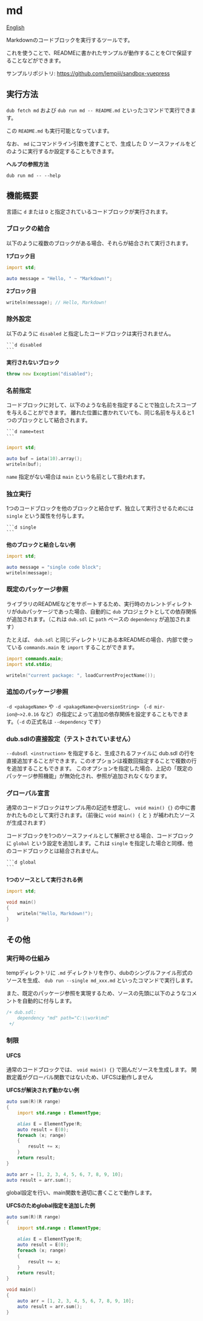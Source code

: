 # md

[English](README.md)

Markdownのコードブロックを実行するツールです。

これを使うことで、READMEに書かれたサンプルが動作することをCIで保証することなどができます。

サンプルリポジトリ: https://github.com/lempiji/sandbox-vuepress

## 実行方法

`dub fetch md` および `dub run md -- README.md` といったコマンドで実行できます。

この `README.md` も実行可能となっています。

なお、 `md` にコマンドライン引数を渡すことで、生成した D ソースファイルをどのように実行するか設定することもできます。

__ヘルプの参照方法__

```
dub run md -- --help
```


## 機能概要

言語に `d` または `D` と指定されているコードブロックが実行されます。

### ブロックの結合

以下のように複数のブロックがある場合、それらが結合されて実行されます。

__1ブロック目__

```d
import std;

auto message = "Hello, " ~ "Markdown!";
```

__2ブロック目__

```d
writeln(message); // Hello, Markdown!
```

### 除外設定

以下のように `disabled` と指定したコードブロックは実行されません。

~~~
```d disabled
```
~~~

__実行されないブロック__

```d disabled
throw new Exception("disabled");
```

### 名前指定

コードブロックに対して、以下のような名前を指定することで独立したスコープを与えることができます。
離れた位置に書かれていても、同じ名前を与えると1つのブロックとして結合されます。

~~~
```d name=test
```
~~~

```d name=test
import std;

auto buf = iota(10).array();
writeln(buf);
```

`name` 指定がない場合は `main` という名前として扱われます。

### 独立実行

1つのコードブロックを他のブロックと結合せず、独立して実行させるためには `single` という属性を付与します。

~~~
```d single
```
~~~

__他のブロックと結合しない例__

```d single
import std;

auto message = "single code block";
writeln(message);
```

### 既定のパッケージ参照

ライブラリのREADMEなどをサポートするため、実行時のカレントディレクトリがdubパッケージであった場合、自動的に `dub` プロジェクトとしての依存関係が追加されます。（これは `dub.sdl` に `path` ベースの `dependency` が追加されます）

たとえば、 `dub.sdl` と同じディレクトリにある本READMEの場合、内部で使っている `commands.main` を `import` することができます。

```d name=package_ref
import commands.main;
import std.stdio;

writeln("current package: ", loadCurrentProjectName());
```

### 追加のパッケージ参照

`-d <pakageName>` や `-d <pakageName>@<versionString>` （`-d mir-ion@~>2.0.16` など）の指定によって追加の依存関係を設定することもできます。（`-d` の正式名は `--dependency` です）


### dub.sdlの直接設定（テストされていません）

`--dubsdl <instruction>` を指定すると、生成されるファイルに dub.sdl の行を直接追加することができます。このオプションは複数回指定することで複数の行を追加することもできます。
このオプションを指定した場合、上記の「既定のパッケージ参照機能」が無効化され、参照が追加されなくなります。


### グローバル宣言

通常のコードブロックはサンプル用の記述を想定し、 `void main() {}` の中に書かれたものとして実行されます。（前後に `void main() {` と `}` が補われたソースが生成されます）

コードブロックを1つのソースファイルとして解釈させる場合、コードブロックに `global` という設定を追加します。これは `single` を指定した場合と同様、他のコードブロックとは結合されません。

~~~
```d global
```
~~~

__1つのソースとして実行される例__

```d global
import std;

void main()
{
    writeln("Hello, Markdown!");
}
```


## その他

### 実行時の仕組み

tempディレクトリに `.md` ディレクトリを作り、dubのシングルファイル形式のソースを生成、 `dub run --single md_xxx.md` といったコマンドで実行します。

また、既定のパッケージ参照を実現するため、ソースの先頭に以下のようなコメントを自動的に付与します。

```d disabled
/+ dub.sdl:
    dependency "md" path="C:\\work\md"
 +/
```

### 制限

#### UFCS

通常のコードブロックでは、 `void main() {}` で囲んだソースを生成します。
関数定義がグローバル関数ではないため、UFCSは動作しません

__UFCSが解決されず動かない例__

```d disabled
auto sum(R)(R range)
{
    import std.range : ElementType;

    alias E = ElementType!R;
    auto result = E(0);
    foreach (x; range)
    {
        result += x;
    }
    return result;
}

auto arr = [1, 2, 3, 4, 5, 6, 7, 8, 9, 10];
auto result = arr.sum();
```

global設定を行い、main関数を適切に書くことで動作します。

__UFCSのためglobal指定を追加した例__

```d global
auto sum(R)(R range)
{
    import std.range : ElementType;

    alias E = ElementType!R;
    auto result = E(0);
    foreach (x; range)
    {
        result += x;
    }
    return result;
}

void main()
{
    auto arr = [1, 2, 3, 4, 5, 6, 7, 8, 9, 10];
    auto result = arr.sum();
}
```